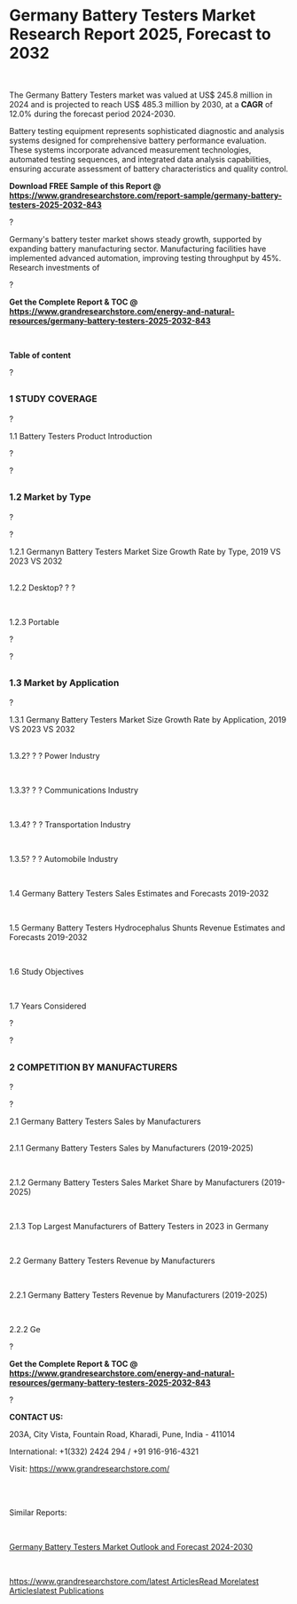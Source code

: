 <h1>Germany Battery Testers Market Research Report 2025, Forecast to 2032</h1><br/><p>The Germany Battery Testers market was valued at US$ 245.8 million in 2024 and is projected to reach US$ 485.3 million by 2030, at a <strong>CAGR</strong> of 12.0% during the forecast period 2024-2030.</p>
 
 
 
 <p>Battery testing equipment represents sophisticated diagnostic and analysis systems designed for comprehensive battery performance evaluation. These systems incorporate advanced measurement technologies, automated testing sequences, and integrated data analysis capabilities, ensuring accurate assessment of battery characteristics and quality control.</p>
 
 
 
 <div><b>Download FREE Sample of this Report @ <a href="https://www.grandresearchstore.com/report-sample/germany-battery-testers-2025-2032-843">https://www.grandresearchstore.com/report-sample/germany-battery-testers-2025-2032-843</a></b></div>
 
 
 
 <p>? </p>
 
 
 
 <p>Germany&#39;s battery tester market shows steady growth, supported by expanding battery manufacturing sector. Manufacturing facilities have implemented advanced automation, improving testing throughput by 45%. Research investments of</p>
 
 
 
 <p>? </p>
 
 
 
 <div><b>Get the Complete Report & TOC @ <a href="https://www.grandresearchstore.com/energy-and-natural-resources/germany-battery-testers-2025-2032-843">https://www.grandresearchstore.com/energy-and-natural-resources/germany-battery-testers-2025-2032-843</a></b></div>
 
 
 
 <p><br />
 
 <b>Table of content</b></p>
 
 
 
 <p>? </p>
 
 
 
 <h2><span style="font-size:16px"><strong>1 STUDY COVERAGE</strong></span></h2>
 
 
 
 <p>? </p>
 
 
 
 <p>1.1 Battery Testers Product Introduction</p>
 
 
 
 <p>? </p>
 
 
 
 <p>? </p>
 
 
 
 <h2><span style="font-size:16px"><strong>1.2 Market by Type</strong></span></h2>
 
 
 
 <p>? </p>
 
 
 
 <p>? </p>
 
 
 
 <p>1.2.1 Germanyn Battery Testers Market Size Growth Rate by Type, 2019 VS 2023 VS 2032<br />
 
 <br />
 
 1.2.2 Desktop? ? ? <br />
 
 <br />
 
 1.2.3 Portable<br />
 
 ? </p>
 
 
 
 <p>? </p>
 
 
 
 <h2><span style="font-size:16px"><strong>1.3 Market by Application</strong></span></h2>
 
 
 
 <p>? </p>
 
 
 
 <p>1.3.1 Germany Battery Testers Market Size Growth Rate by Application, 2019 VS 2023 VS 2032<br />
 
 <br />
 
 1.3.2? ? ? Power Industry<br />
 
 <br />
 
 1.3.3? ? ? Communications Industry<br />
 
 <br />
 
 1.3.4? ? ? Transportation Industry<br />
 
 <br />
 
 1.3.5? ? ? Automobile Industry<br />
 
 <br />
 
 1.4 Germany Battery Testers Sales Estimates and Forecasts 2019-2032<br />
 
 <br />
 
 1.5 Germany Battery Testers Hydrocephalus Shunts Revenue Estimates and Forecasts 2019-2032<br />
 
 <br />
 
 1.6 Study Objectives<br />
 
 <br />
 
 1.7 Years Considered</p>
 
 
 
 <p>? </p>
 
 
 
 <p>? </p>
 
 
 
 <h2><span style="font-size:16px"><strong>2 COMPETITION BY MANUFACTURERS</strong></span></h2>
 
 
 
 <p>? </p>
 
 
 
 <p>? </p>
 
 
 
 <p>2.1 Germany Battery Testers Sales by Manufacturers<br />
 
 <br />
 
 2.1.1 Germany Battery Testers Sales by Manufacturers (2019-2025)<br />
 
 <br />
 
 2.1.2 Germany Battery Testers Sales Market Share by Manufacturers (2019-2025)<br />
 
 <br />
 
 2.1.3 Top Largest Manufacturers of Battery Testers in 2023 in Germany<br />
 
 <br />
 
 2.2 Germany Battery Testers Revenue by Manufacturers<br />
 
 <br />
 
 2.2.1 Germany Battery Testers Revenue by Manufacturers (2019-2025)<br />
 
 <br />
 
 2.2.2 Ge</p>
 
 
 
 <p>? </p>
 
 
 
 <div><b>Get the Complete Report & TOC @ <a href="https://www.grandresearchstore.com/energy-and-natural-resources/germany-battery-testers-2025-2032-843">https://www.grandresearchstore.com/energy-and-natural-resources/germany-battery-testers-2025-2032-843</a></b></div>
 
 
 
 <p>? </p>
 
 
 
 <p><b>CONTACT US:</b><br />
 
 203A, City Vista, Fountain Road, Kharadi, Pune, India - 411014<br />
 
 International: +1(332) 2424 294 / +91 916-916-4321<br />
 
 Visit: <a href="https://www.grandresearchstore.com/">https://www.grandresearchstore.com/</a><br />
 
 <br />
 
 <br />
 
 Similar Reports:<br />
 
 <br />
 
 <a href="https://www.grandresearchstore.com/energy-and-natural-resources/germany-battery-testers-2024-2030-441">Germany Battery Testers Market Outlook and Forecast 2024-2030</a><br />
 
 <br />
 
 <a href="https://gyeongbokgung.com">https://www.grandresearchstore.com/</a><a href="https://hallyeomaritime.com">latest Articles</a><a href="https://jingwansa.com">Read More</a><a href="https://nguoiviet.jp/">latest Articles</a><a href="https://www.intelmarketresearch.com/">latest Publications</a></p>